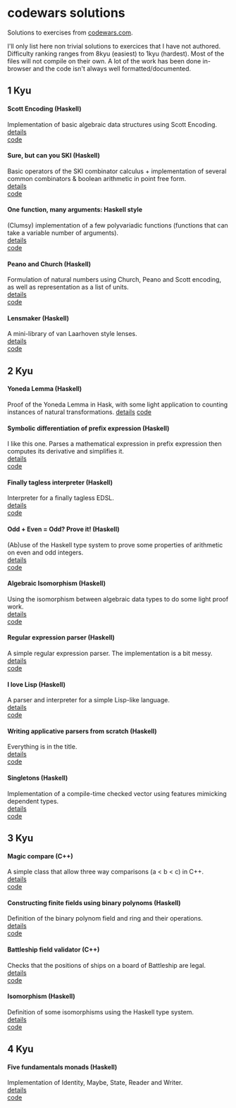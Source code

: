 # codewars solutions

Solutions to exercises from [codewars.com](https://www.codewars.com/). 

I'll only list here non trivial solutions to exercices that I have not authored. Difficulty ranking ranges from 8kyu (easiest) to 1kyu (hardest). Most of the files will not compile on their own. A lot of the work has been done in-browser and the code isn't always well formatted/documented.

## 1 Kyu

#### Scott Encoding (Haskell)
Implementation of basic algebraic data structures using Scott Encoding.  
[details](https://www.codewars.com/kata/59c132fb70a3b7efd3000024)  
[code](https://github.com/de-passage/codewars-solutions/blob/master/haskell/scott-encoding.hs) 

#### Sure, but can you SKI (Haskell)
Basic operators of the SKI combinator calculus + implementation of several common combinators & boolean arithmetic in point free form.  
[details](https://www.codewars.com/kata/5a02dccf32b8b988120000da)  
[code](https://github.com/de-passage/codewars-solutions/blob/master/haskell/ski.hs)

#### One function, many arguments: Haskell style
(Clumsy) implementation of a few polyvariadic functions (functions that can take a variable number of arguments).  
[details](https://www.codewars.com/kata/599aed42b9712e1afe000014)  
[code](https://github.com/de-passage/codewars-solutions/blob/master/haskell/polyvariadic-functions.hs)

#### Peano and Church (Haskell)
Formulation of natural numbers using Church, Peano and Scott encoding, as well as representation as a list of units.  
[details](https://www.codewars.com/kata/5922530af9c157651d0000aa)  
[code](https://github.com/de-passage/codewars-solutions/blob/master/haskell/church-and-peano.hs)

#### Lensmaker (Haskell)
A mini-library of van Laarhoven style lenses.  
[details](https://www.codewars.com/kata/54258ffb430ca2e4b5000239)  
[code](https://github.com/de-passage/codewars-solutions/blob/master/haskell/lensmaker.hs)

## 2 Kyu

#### Yoneda Lemma (Haskell)
Proof of the Yoneda Lemma in Hask, with some light application to counting instances of natural transformations.
[details](https://www.codewars.com/kata/5af33bcdde4c7f94a90000b3)
[code](https://github.com/de-passage/codewars-solutions/blob/master/haskell/yoneda.hs)

#### Symbolic differentiation of prefix expression (Haskell)
I like this one. Parses a mathematical expression in prefix expression then computes its derivative and simplifies it.  
[details](https://www.codewars.com/kata/584daf7215ac503d5a0001ae)  
[code](https://github.com/de-passage/codewars-solutions/blob/master/haskell/symbolic-differentiation.hs)

#### Finally tagless interpreter (Haskell)
Interpreter for a finally tagless EDSL.  
[details](https://www.codewars.com/kata/5424e3bc430ca2e577000048)  
[code](https://github.com/de-passage/codewars-solutions/blob/master/haskell/finally-tagless.hs)

#### Odd + Even = Odd? Prove it! (Haskell)
(Ab)use of the Haskell type system to prove some properties of arithmetic on even and odd integers.  
[details](https://www.codewars.com/kata/599d973255342a0ce400009b)  
[code](https://github.com/de-passage/codewars-solutions/blob/master/haskell/even-odd-proof.hs)

#### Algebraic Isomorphism (Haskell)
Using the isomorphism between algebraic data types to do some light proof work.  
[details](https://www.codewars.com/kata/5917f22dd2563a36a200009c)  
[code](https://github.com/de-passage/codewars-solutions/blob/master/haskell/algebraic-isomorphism.hs)

#### Regular expression parser (Haskell)
A simple regular expression parser. The implementation is a bit messy.  
[details](https://www.codewars.com/kata/5470c635304c127cad000f0d)  
[code](https://github.com/de-passage/codewars-solutions/blob/master/haskell/regex-parser.hs)

#### I love Lisp (Haskell)
A parser and interpreter for a simple Lisp-like language.  
[details](https://www.codewars.com/kata/598a82f07bad362e1d000003)  
[code](https://github.com/de-passage/codewars-solutions/blob/master/haskell/lisp-interpreter.hs)

#### Writing applicative parsers from scratch (Haskell)
Everything is in the title.  
[details](https://www.codewars.com/kata/54f1fdb7f29358dd1f00015d)  
[code](https://github.com/de-passage/codewars-solutions/blob/master/haskell/applicative-parsers.hs)

#### Singletons (Haskell)
Implementation of a compile-time checked vector using features mimicking dependent types.  
[details](https://www.codewars.com/kata/54750ed320c64c64e20002e2)  
[code](https://github.com/de-passage/codewars-solutions/blob/master/haskell/singletons.hs)

## 3 Kyu 

#### Magic compare (C++)
A simple class that allow three way comparisons (a < b < c) in C++.  
[details](https://www.codewars.com/kata/59ad0147485a4d9d3f0000a9)  
[code](https://github.com/de-passage/codewars-solutions/blob/master/cpp/magic-compare.hpp)

#### Constructing finite fields using binary polynoms (Haskell)
Definition of the binary polynom field and ring and their operations.  
[details](https://www.codewars.com/kata/54f1b7b3f58ba8ee720005a8)  
[code](https://github.com/de-passage/codewars-solutions/blob/master/haskell/binary-polynoms.hs)

#### Battleship field validator (C++)
Checks that the positions of ships on a board of Battleship are legal.  
[details](https://www.codewars.com/kata/52bb6539a4cf1b12d90005b7)  
[code](https://github.com/de-passage/codewars-solutions/blob/master/cpp/battleship.hpp)

#### Isomorphism (Haskell)
Definition of some isomorphisms using the Haskell type system.  
[details](https://www.codewars.com/kata/5922543bf9c15705d0000020)  
[code](https://github.com/de-passage/codewars-solutions/blob/master/haskell/isomorphisms.hs)

## 4 Kyu

#### Five fundamentals monads (Haskell)
Implementation of Identity, Maybe, State, Reader and Writer.  
[details](https://www.codewars.com/kata/547202bdf7587835d9000c46)  
[code](https://github.com/de-passage/codewars-solutions/blob/master/haskell/five-monads.hs)

